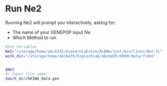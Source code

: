 # Run Ne2
Running Ne2 will prompt you interactively, asking for: 
- The name of your GENEPOP input file
- Which Method to run


```bash
#Set Variables
Ne2="/storage/home/abc6435/SzpiechLab/bin/RLDNe/inst/bin/linux/Ne2-1L"
work_dir="/storage/home/abc6435/SzpiechLab/abc6435/KROH/data/rldne"


$Ne2
#> Input file name: 
$work_dir/hKIWA_data.gen 
```